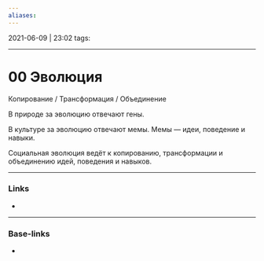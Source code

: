 ```yaml
---
aliases:
---
```

2021-06-09 | 23:02
tags: 
___

# 00 Эволюция
Копирование / Трансформация / Объединение

В природе за эволюцию отвечают гены.

В культуре за эволюцию отвечают мемы.
Мемы — идеи, поведение и навыки.

Социальная эволюция ведёт к копированию, трансформации и объединению идей, поведения и навыков.

___
### Links
- 

___
### Base-links
-

